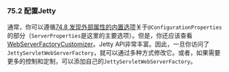 ### 75.2 配置Jetty

通常，你可以遵循[74.8 发现外部属性的内置选项](https://docs.spring.io/spring-boot/docs/2.0.0.RELEASE/reference/htmlsingle/#howto-discover-build-in-options-for-external-properties)关于`@ConfigurationProperties`的部分（`ServerProperties`是这里的主要选项）。但是，你还应该查看[WebServerFactoryCustomizer](https://docs.spring.io/spring-boot/docs/2.0.0.RELEASE/api/org/springframework/boot/web/server/WebServerFactoryCustomizer.html)。Jetty API非常丰富。因此，一旦你访问了`JettyServletWebServerFactory`，就可以通过多种方式修改它。或者，如果需要更多的控制和定制，可以添加自己的`JettyServletWebServerFactory`。
